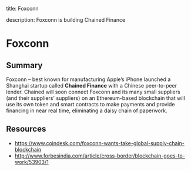 title: Foxconn

description: Foxconn is building Chained Finance

# Foxconn

## Summary
Foxconn – best known for manufacturing Apple’s iPhone launched a Shanghai startup called **Chained Finance** with a Chinese peer-to-peer lender. Chained will soon connect Foxconn and its many small suppliers (and their suppliers' suppliers) on an Ethereum-based blockchain that will use its own token and smart contracts to make payments and provide financing in near real time, eliminating a daisy chain of paperwork. 

## Resources

* https://www.coindesk.com/foxconn-wants-take-global-supply-chain-blockchain
* http://www.forbesindia.com/article/cross-border/blockchain-goes-to-work/53903/1
